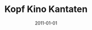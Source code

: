 ---
tags: album
title: Kopf Kino Kantaten
image: kopfkino.jpg
performers:
  - Judit Polgar, Klavier
  - 24 Klavierstücke von Tobias von Glenck
release: April 2011
label: Meta Records, DE
direction: Martin Pearson
ep: Peter Bürli, Radiostudio DRS 2 Zürich
bestellung: http://www.kopfkinokantaten.ch/
homeOrder: 4
date: 2011-01-01
---